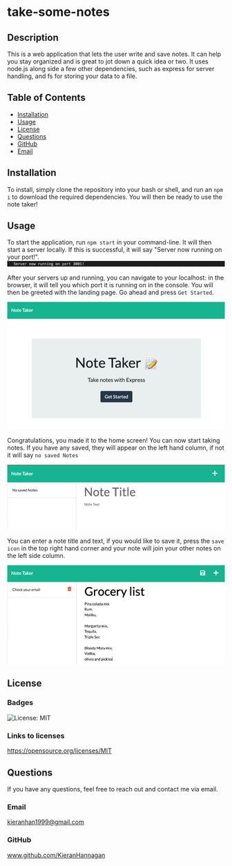 # take-some-notes
          
  ## Description
  This is a web application that lets the user write and save notes. It can help you stay organized and is great to jot down a quick idea or two. It uses node.js along side a few other dependencies, such as express for server handling, and fs for storing your data to a file. 
  
  ## Table of Contents
  * [Installation](#installation)
  * [Usage](#usage)
  * [License](#license)
  * [Questions](#questions)
  * [GitHub](#github)
  * [Email](#email)
  
  ## Installation 
  To install, simply clone the repository into your bash or shell, and run an `npm i` to download the required dependencies. You will then be ready to use the note taker!
  
  ## Usage 
  To start the application, run `npm start` in your command-line. It will then start a server locally. If this is successful, it will say "Server now running on your port!".
  ![success](./public/img/success.png)
  
  After your servers up and running, you can navigate to your localhost: in the browser, it will tell you which port it is running on in the console. You will then be greeted with the landing page. Go ahead and press `Get Started`.

![landing](./public/img/landing.png)


  Congratulations, you made it to the home screen! You can now start taking notes. If you have any saved, they will appear on the left hand column, if not it will say `no saved Notes`

![no_saved](./public/img/no_saved.png)


You can enter a note title and text, if you would like to save it, press the `save icon`  in the top right hand corner and your note will join your other notes on the left side column.

![grocery](./public/img/grocery.png)

  ## License
  ### Badges
  ![License: MIT](https://img.shields.io/badge/License-MIT-yellow.svg)
  ### Links to licenses
  https://opensource.org/licenses/MIT


  ## Questions
  If you have any questions, feel free to reach out and contact me via email.
  ### Email
  kieranhan1999@gmail.com
  ### GitHub
  www.github.com/KieranHannagan
  

  